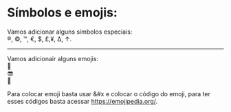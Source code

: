 <!DOCTYPE html>
<html lang="pt-br">
<head>
    <meta charset="UTF-8">
    <meta http-equiv="X-UA-Compatible" content="IE=edge">
    <meta name="viewport" content="width=device-width, initial-scale=1.0">
    <title>Símbolos e emojis</title>
</head>
<body>
   <h1>Símbolos e emojis:</h1>
   <p>Vamos adicionar alguns símbolos especiais: <br>&reg;, &copy;, &trade;, &euro;, &dollar;, &pound;,&yen;, &Delta;, &uarr;.<hr></p>
   <p>Vamos adicionair alguns emojis:<br>&#x1f596;<br>&#x1f60E;<br>&#x1f496;</p>

   <p>Para colocar emoji basta usar &#x e colocar o código do emoji, para ter esses códigos basta acessar <a href="https://emojipedia.org/" target="_blank">https://emojipedia.org/</a>.</p>
</body>
</html>